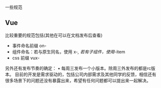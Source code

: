  一些规范

## Vue

比较重要的规范包括(其他在可以在文档发布后查看)

- 事件命名前缀 on-
- 组件命名：若与原生同名，使用 x-*, 若有子组件，使用*-item
- css 前缀 vux-

另外还有发布节奏的确定：
	•	每周三发布一个小版本。除周三外发布的都是rc版本。
目前的开发是需求驱动的，包括公司内部需求及其他同学的反馈，相信还有很多场景下的问题还没有暴露出来，希望有任何问题都可以提出来一起解决。



